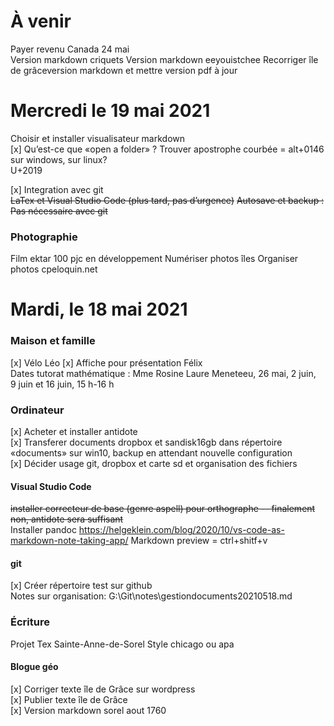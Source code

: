 # À venir
Payer revenu Canada 24 mai  
Version markdown criquets
Version markdown eeyouistchee
Recorriger île de grâceversion markdown et mettre version pdf à jour

# Mercredi le 19 mai 2021
Choisir et installer visualisateur markdown  
[x] Qu’est-ce que «open a folder» ?
Trouver apostrophe courbée = alt+0146 sur windows, sur linux?  
U+2019

[x] Integration avec git  
~~LaTex et Visual Studio Code (plus tard, pas d’urgence)~~
~~Autosave et backup : Pas nécessaire avec git~~

### Photographie
Film ektar 100 pjc en développement
Numériser photos îles
Organiser photos cpeloquin.net


# Mardi, le 18 mai 2021

### Maison et famille
[x] Vélo Léo
[x] Affiche pour présentation Félix  
Dates tutorat mathématique : Mme Rosine Laure Meneteeu, 26 mai, 2 juin, 9 juin et 16 juin, 15 h-16 h 

### Ordinateur
[x] Acheter et installer antidote  
[x] Transferer documents dropbox et sandisk16gb dans répertoire «documents» sur win10, backup en attendant nouvelle configuration  
[x] Décider usage git, dropbox et carte sd et organisation des fichiers
 
#### Visual Studio Code
~~installer correcteur de base (genre aspell) pour orthographe -- finalement non, antidote sera suffisant~~  
Installer pandoc https://helgeklein.com/blog/2020/10/vs-code-as-markdown-note-taking-app/
Markdown preview = ctrl+shitf+v  

#### git
[x] Créer répertoire test sur github  
Notes sur organisation: 
G:\Git\notes\gestiondocuments20210518.md

### Écriture
Projet Tex Sainte-Anne-de-Sorel
Style chicago ou apa

#### Blogue géo
[x] Corriger texte île de Grâce sur wordpress  
[x] Publier texte île de Grâce  
[x] Version markdown sorel aout 1760



